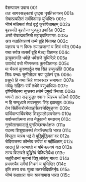 वैशम्पायन उवाच	001  
ततः सागरसङ्काशं दृष्ट्वा नृपतिसागरम्	001a  
रोषात्प्रचलितं सर्वमिदमाह युधिष्ठिरः	001c  
भीष्मं मतिमतां श्रेष्ठं वृद्धं कुरुपितामहम्	002a  
बृहस्पतिं बृहत्तेजाः पुरुहूत इवारिहा	002c  
असौ रोषात्प्रचलितो महान्नृपतिसागरः	003a  
अत्र यत्प्रतिपत्तव्यं तन्मे ब्रूहि पितामह	003c  
यज्ञस्य च न विघ्नः स्यात्प्रजानां च शिवं भवेत्	004a  
यथा सर्वत्र तत्सर्वं ब्रूहि मेऽद्य पितामह	004c  
इत्युक्तवति धर्मज्ञे धर्मराजे युधिष्ठिरे	005a  
उवाचेदं वचो भीष्मस्ततः कुरुपितामहः	005c  
मा भैस्त्वं कुरुशार्दूल श्वा सिंहं हन्तुमर्हति	006a  
शिवः पन्थाः सुनीतोऽत्र मया पूर्वतरं वृतः	006c  
प्रसुप्ते हि यथा सिंहे श्वानस्तत्र समागताः	007a  
भषेयुः सहिताः सर्वे तथेमे वसुधाधिपाः	007c  
वृष्णिसिंहस्य सुप्तस्य तथेमे प्रमुखे स्थिताः	008a  
भषन्ते तात सङ्क्रुद्धाः श्वानः सिंहस्य सन्निधौ	008c  
न हि सम्बुध्यते तावत्सुप्तः सिंह इवाच्युतः	009a  
तेन सिंहीकरोत्येतान्नृसिंहश्चेदिपुङ्गवः	009c  
पार्थिवान्पार्थिवश्रेष्ठ शिशुपालोऽल्पचेतनः	010a  
सर्वान्सर्वात्मना तात नेतुकामो यमक्षयम्	010c  
नूनमेतत्समादातुं पुनरिच्छत्यधोक्षजः	011a  
यदस्य शिशुपालस्थं तेजस्तिष्ठति भारत	011c  
विप्लुता चास्य भद्रं ते बुद्धिर्बुद्धिमतां वर	012a  
चेदिराजस्य कौन्तेय सर्वेषां च महीक्षिताम्	012c  
आदातुं हि नरव्याघ्रो यं यमिच्छत्ययं यदा	013a  
तस्य विप्लवते बुद्धिरेवं चेदिपतेर्यथा	013c  
चतुर्विधानां भूतानां त्रिषु लोकेषु माधवः	014a  
प्रभवश्चैव सर्वेषां निधनं च युधिष्ठिर	014c  
इति तस्य वचः श्रुत्वा ततश्चेदिपतिर्नृपः	015a  
भीष्मं रूक्षाक्षरा वाचः श्रावयामास भारत	015c  
